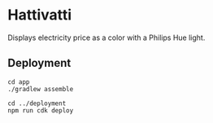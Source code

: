 # Hattivatti

Displays electricity price as a color with a Philips Hue light.

## Deployment

```
cd app
./gradlew assemble

cd ../deployment
npm run cdk deploy
```
